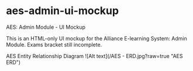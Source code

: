 # aes-admin-ui-mockup
AES: Admin Module - UI Mockup

This is an HTML-only UI mockup for the Alliance E-learning System: Admin Module. Exams bracket still incomplete.

AES Entity Relationship Diagram
![Alt text](/AES - ERD.jpg?raw=true "AES ERD")